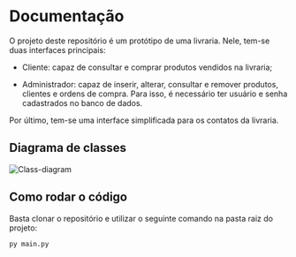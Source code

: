 # Documentação

O projeto deste repositório é um protótipo de uma livraria. Nele, tem-se duas interfaces principais:

- Cliente: capaz de consultar e comprar produtos vendidos na livraria;

- Administrador: capaz de inserir, alterar, consultar e remover produtos, clientes e ordens de compra. Para isso, é necessário ter usuário e senha cadastrados no banco de dados.

Por último, tem-se uma interface simplificada para os contatos da livraria.

## Diagrama de classes

![Class-diagram](/image/diagram.png "s")

## Como rodar o código

Basta clonar o repositório e utilizar o seguinte comando na pasta raiz do projeto:

```python
py main.py
```